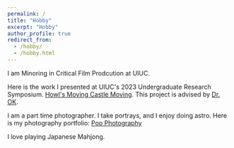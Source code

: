 ```yaml
---
permalink: /
title: "Hobby"
excerpt: "Hobby"
author_profile: true
redirect_from: 
  - /hobby/
  - /hobby.html
---
```


I am Minoring in Critical Film Prodcution at UIUC. 

Here is the work I presented at UIUC's 2023 Undergraduate Research Symposium. [Howl's Moving Castle Moving](https://youtu.be/StPev5OnTlI). This project is advised by [Dr. OK](http://jennyok.com/).

I am a part time photographer. I take portrays, and I enjoy doing astro. Here is my photography portfolio: [Poo Photography](https://sites.google.com/view/poophotography/portrait-portfolio%E5%AE%A2%E5%8D%95%E5%B1%95%E7%A4%BA)

I love playing Japanese Mahjong.